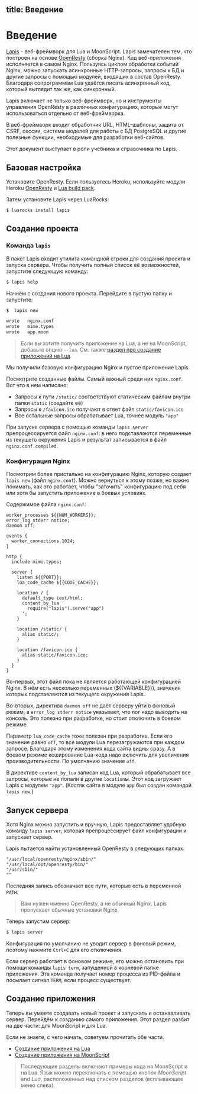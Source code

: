 title: Введение
--
# Введение

[Lapis](http://leafo.net/lapis/) - веб-фреймворк
для Lua и MoonScript.
Lapis замечателен тем, что построен на основе
[OpenResty][0] (сборка Nginx).
Код веб-приложения исполняется в самом Nginx.
Пользуясь циклом обработки событий Nginx, можно запускать
асинхронные HTTP-запросы, запросы к БД и другие запросы
с помощью модулей, входящих в состав OpenResty.
Благодаря сопрограммам Lua удаётся писать
асинхронный код, который выглядит так же, как синхронный.

Lapis включает не только веб-фреймворк, но и инструменты
управления OpenResty в различных конфигурациях,
которые могут использоваться отдельно от веб-фреймворка.

В веб-фреймворк входит обработчик URL, HTML-шаблоны,
защита от CSRF, сессии, система моделей
для работы с БД PostgreSQL и другие полезные функции,
необходимые для разработки веб-сайтов.

Этот документ выступает в роли учебника и
справочника по Lapis.

## Базовая настройка

Установите OpenResty.
Если пользуетесь Heroku, используйте
модули Heroku [OpenResty][4] и [Lua build pack][3].

Затем установите Lapis через LuaRocks:

```bash
$ luarocks install lapis
```

## Создание проекта

### Команда `lapis`

В пакет Lapis входит утилита командной строки
для создания проекта и запуска сервера.
Чтобы получить полный список её возможностей,
запустите следующую команду:

```bash
$ lapis help
```

Начнём с создания нового проекта.
Перейдите в пустую папку и запустите:

```bash
$  lapis new

wrote	nginx.conf
wrote	mime.types
wrote	app.moon
```

> Если вы хотите получить приложение на Lua,
> а не на MoonScript, добавьте опцию `--lua`.
> См. также [раздел про создание приложений на
> Lua]($root/reference/lua_getting_started.html).

Мы получили базовую конфигурацию Nginx и пустое
приложение Lapis.

Посмотрите созданные файлы. Самый важный среди них
`nginx.conf`. Вот что в нем написано:

 * Запросы к пути `/static/` соответствуют статическим файлам
    внутри папки `static` (создайте её)
 * Запросы к `/favicon.ico` получают в ответ файл
    `static/favicon.ico`
 * Все остальные запросы обрабатывает Lua,
    точнее модуль `"app"`

При запуске сервера с помощью команды `lapis server`
препроцессируется файл `nginx.conf`: в него подставляются
переменные из текущего окружения Lapis и результат
записывается в файл `nginx.conf.compiled`.

### Конфигурация Nginx

Посмотрим более пристально на конфигурацию Nginx, которую
создает `lapis new` (файл `nginx.conf`).
Можно вернуться к этому позже, но важно понимать,
как это работает, чтобы "заточить" конфигурацию под себя
или хотя бы запустить приложение в боевых условиях.

Содержимое файла `nginx.conf`:

```nginx
worker_processes ${{NUM_WORKERS}};
error_log stderr notice;
daemon off;

events {
  worker_connections 1024;
}

http {
  include mime.types;

  server {
    listen ${{PORT}};
    lua_code_cache ${{CODE_CACHE}};

    location / {
      default_type text/html;
      content_by_lua '
        require("lapis").serve("app")
      ';
    }

    location /static/ {
      alias static/;
    }

    location /favicon.ico {
      alias static/favicon.ico;
    }
  }
}
```

Во-первых, этот файл пока не является работающей конфигурацией
Nginx. В нём есть несколько переменных (${{VARIABLE}}),
значения которых подставляются из текущего окружения Lapis.

Во-вторых, директива `daemon off` не даёт серверу уйти
в фоновый режим, а `error_log stderr notice`
указывает, что лог надо выводить на консоль.
Это полезно при разработке, но стоит отключить
в боевом режиме.

Параметр `lua_code_cache` тоже полезен при разработке.
Если его значение равно `off`, то все модули Lua
перезагружаются при каждом запросе.
Благодаря этому изменения кода сайта видны сразу.
А в боевом режиме кеширование Lua-кода надо включить
для увеличения производительности.
По умолчанию значение `off`.

В директиве `content_by_lua` записан код Lua,
который обрабатывает все запросы, которые не попали в
другие `location`ы.
Этот код загружает Lapis с модулем `"app"`.
(Костяк сайта в модуле `app` был создан командой `lapis new`.)

## Запуск сервера

Хотя Nginx можно запустить и вручную,
Lapis предоставляет удобную команду `lapis server`,
которая препроцессирует файл конфигурации и
запускает сервер.

Lapis пытается найти установленный OpenResty
в следующих папках:

    "/usr/local/openresty/nginx/sbin/"
    "/usr/local/opt/openresty/bin/"
    "/usr/sbin/"
    ""

Последняя запись обозначает все пути, которые
есть в переменной `PATH`.

> Вам нужен именно OpenResty, а не обычный Nginx.
> Lapis пропускает обычные установки Nginx.

Теперь запустим сервер:

```bash
$ lapis server
```

Конфигурация по умолчанию не уводит сервер в фоновый режим,
поэтому нажмите `Ctrl+C` для его отключения.

Если сервер работает в фоновом режиме, его можно остановить
при помощи команды `lapis term`, запущенной в корневой папке
приложения. Эта команда получает номер процесса из PID-файла
и посылает сигнал `TERM`, если процесс существует.

## Создание приложения

Теперь вы умеете создавать новый проект и запускать
и останавливать сервер.
Перейдём к созданию самого приложения.
Этот раздел разбит на две части: для MoonScript и для Lua.

Если не знаете, с чего начать, советуем прочитать обе части.

 * [Создание приложения на Lua][1]
 * [Создание приложения на MoonScript][2]

> Последующие разделы включают примеры кода на MoonScript
> и на Lua. Язык можно переключать с помощью кнопок
> *MoonScript* and *Lua*, расположенных над списком разделов
> (всплывающее меню слева).

[0]: http://openresty.org/
[1]: lua_getting_started.html
[2]: moon_getting_started.html
[3]: https://github.com/leafo/heroku-buildpack-lua
[4]: https://github.com/leafo/heroku-openresty
